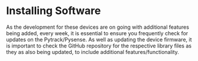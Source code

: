 # Installing Software

As the development for these devices are on going with additional features being added, every week, it is essential to ensure you frequently check for updates on the Pytrack/Pysense. As well as updating the device firmware, it is important to check the GitHub repository for the respective library files as they as also being updated, to include additional features/functionality.
